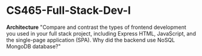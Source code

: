 # CS465-Full-Stack-Dev-I

**Architecture**
"Compare and contrast the types of frontend development you used in your full stack project, including Express HTML, JavaScript, and the single-page application (SPA). Why did the backend use NoSQL MongoDB database?"

